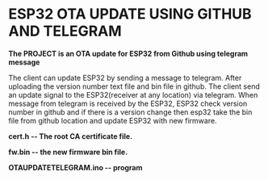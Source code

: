 # ESP32 OTA UPDATE USING GITHUB AND TELEGRAM 

**The PROJECT is an OTA update for ESP32 from Github using telegram message**

The client can update ESP32 by sending a message to telegram. After uploading the version number text file and bin file in github. 
The client send an update signal to the ESP32(receiver at any location) via telegram. 
When message from telegram is received by the ESP32, ESP32 check version number in github and if there is a version change then esp32 take the bin file from github 
location and update ESP32 with new firmware.

**cert.h -- The root CA certificate file.**

**fw.bin -- the new firmware bin file.**

**OTAUPDATETELEGRAM.ino -- program**


